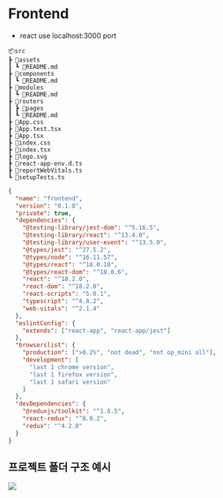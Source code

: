 # Frontend

- react
  use localhost:3000 port

```
📦src
┣ 📂assets
┃ ┗ 📜README.md
┣ 📂components
┃ ┗ 📜README.md
┣ 📂modules
┃ ┗ 📜README.md
┣ 📂routers
┃ ┣ 📂pages
┃ ┗ 📜README.md
┣ 📜App.css
┣ 📜App.test.tsx
┣ 📜App.tsx
┣ 📜index.css
┣ 📜index.tsx
┣ 📜logo.svg
┣ 📜react-app-env.d.ts
┣ 📜reportWebVitals.ts
┗ 📜setupTests.ts
```

```json
{
  "name": "frontend",
  "version": "0.1.0",
  "private": true,
  "dependencies": {
    "@testing-library/jest-dom": "^5.16.5",
    "@testing-library/react": "^13.4.0",
    "@testing-library/user-event": "^13.5.0",
    "@types/jest": "^27.5.2",
    "@types/node": "^16.11.57",
    "@types/react": "^18.0.18",
    "@types/react-dom": "^18.0.6",
    "react": "^18.2.0",
    "react-dom": "^18.2.0",
    "react-scripts": "5.0.1",
    "typescript": "^4.8.2",
    "web-vitals": "^2.1.4"
  },
  "eslintConfig": {
    "extends": ["react-app", "react-app/jest"]
  },
  "browserslist": {
    "production": [">0.2%", "not dead", "not op_mini all"],
    "development": [
      "last 1 chrome version",
      "last 1 firefox version",
      "last 1 safari version"
    ]
  },
  "devDependencies": {
    "@reduxjs/toolkit": "^1.8.5",
    "react-redux": "^8.0.2",
    "redux": "^4.2.0"
  }
}
```

## 프로젝트 폴더 구조 예시

![](https://img1.daumcdn.net/thumb/R1280x0/?scode=mtistory2&fname=https%3A%2F%2Fblog.kakaocdn.net%2Fdn%2Fb2MH60%2FbtqTJSnP0gC%2F7Hqmns25Do7LXDGKhX6uAk%2Fimg.png)
